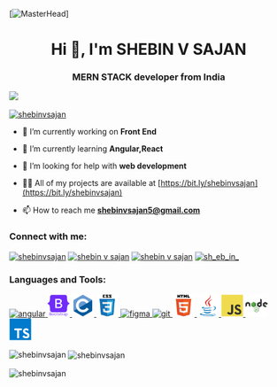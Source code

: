 [![MasterHead](http://propulsive.in/assets/img/service-icon/web.gif)]
<h1 align="center">Hi 👋, I'm SHEBIN V SAJAN</h1>
<h3 align="center">MERN STACK developer from India</h3>

<p align="left"> <img src="https://qph.cf2.quoracdn.net/main-qimg-c7f8b1214b6d3d01b698819c4d677ab3" /> </p>

<p align="left"> <a href="https://twitter.com/shebinvsajan" target="blank"><img src="https://img.shields.io/twitter/follow/shebinvsajan?logo=twitter&style=for-the-badge" alt="shebinvsajan" /></a> </p>

- 🔭 I’m currently working on **Front End**

- 🌱 I’m currently learning **Angular,React**

- 🤝 I’m looking for help with **web development**

- 👨‍💻 All of my projects are available at [https://bit.ly/shebinvsajan](https://bit.ly/shebinvsajan)

- 📫 How to reach me **shebinvsajan5@gmail.com**

<h3 align="left">Connect with me:</h3>
<p align="left">
<a href="https://twitter.com/shebinvsajan" target="blank"><img align="center" src="https://raw.githubusercontent.com/rahuldkjain/github-profile-readme-generator/master/src/images/icons/Social/twitter.svg" alt="shebinvsajan" height="30" width="40" /></a>
<a href="https://linkedin.com/in/shebin v sajan" target="blank"><img align="center" src="https://raw.githubusercontent.com/rahuldkjain/github-profile-readme-generator/master/src/images/icons/Social/linked-in-alt.svg" alt="shebin v sajan" height="30" width="40" /></a>
<a href="https://fb.com/shebin v sajan" target="blank"><img align="center" src="https://raw.githubusercontent.com/rahuldkjain/github-profile-readme-generator/master/src/images/icons/Social/facebook.svg" alt="shebin v sajan" height="30" width="40" /></a>
<a href="https://instagram.com/sh_eb_in_" target="blank"><img align="center" src="https://raw.githubusercontent.com/rahuldkjain/github-profile-readme-generator/master/src/images/icons/Social/instagram.svg" alt="sh_eb_in_" height="30" width="40" /></a>
</p>

<h3 align="left">Languages and Tools:</h3>
<p align="left"> <a href="https://angular.io" target="_blank" rel="noreferrer"> <img src="https://angular.io/assets/images/logos/angular/angular.svg" alt="angular" width="40" height="40"/> </a> <a href="https://getbootstrap.com" target="_blank" rel="noreferrer"> <img src="https://raw.githubusercontent.com/devicons/devicon/master/icons/bootstrap/bootstrap-plain-wordmark.svg" alt="bootstrap" width="40" height="40"/> </a> <a href="https://www.cprogramming.com/" target="_blank" rel="noreferrer"> <img src="https://raw.githubusercontent.com/devicons/devicon/master/icons/c/c-original.svg" alt="c" width="40" height="40"/> </a> <a href="https://www.w3schools.com/css/" target="_blank" rel="noreferrer"> <img src="https://raw.githubusercontent.com/devicons/devicon/master/icons/css3/css3-original-wordmark.svg" alt="css3" width="40" height="40"/> </a> <a href="https://www.figma.com/" target="_blank" rel="noreferrer"> <img src="https://www.vectorlogo.zone/logos/figma/figma-icon.svg" alt="figma" width="40" height="40"/> </a> <a href="https://git-scm.com/" target="_blank" rel="noreferrer"> <img src="https://www.vectorlogo.zone/logos/git-scm/git-scm-icon.svg" alt="git" width="40" height="40"/> </a> <a href="https://www.w3.org/html/" target="_blank" rel="noreferrer"> <img src="https://raw.githubusercontent.com/devicons/devicon/master/icons/html5/html5-original-wordmark.svg" alt="html5" width="40" height="40"/> </a> <a href="https://www.java.com" target="_blank" rel="noreferrer"> <img src="https://raw.githubusercontent.com/devicons/devicon/master/icons/java/java-original.svg" alt="java" width="40" height="40"/> </a> <a href="https://developer.mozilla.org/en-US/docs/Web/JavaScript" target="_blank" rel="noreferrer"> <img src="https://raw.githubusercontent.com/devicons/devicon/master/icons/javascript/javascript-original.svg" alt="javascript" width="40" height="40"/> </a> <a href="https://nodejs.org" target="_blank" rel="noreferrer"> <img src="https://raw.githubusercontent.com/devicons/devicon/master/icons/nodejs/nodejs-original-wordmark.svg" alt="nodejs" width="40" height="40"/> </a> <a href="https://www.typescriptlang.org/" target="_blank" rel="noreferrer"> <img src="https://raw.githubusercontent.com/devicons/devicon/master/icons/typescript/typescript-original.svg" alt="typescript" width="40" height="40"/> </a> </p>

<p><img align="left" src="https://github-readme-stats.vercel.app/api/top-langs?username=shebinvsajan&show_icons=true&locale=en&layout=compact" alt="shebinvsajan" /></p>

<p>&nbsp;<img align="center" src="https://github-readme-stats.vercel.app/api?username=shebinvsajan&show_icons=true&locale=en" alt="shebinvsajan" /></p>

<p><img align="center" src="https://github-readme-streak-stats.herokuapp.com/?user=shebinvsajan&" alt="shebinvsajan" /></p>
